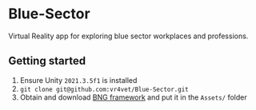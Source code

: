 # Blue-Sector
Virtual Reality app for exploring blue sector workplaces and professions.

## Getting started
1. Ensure Unity `2021.3.5f1` is installed
1. `git clone git@github.com:vr4vet/Blue-Sector.git`
1. Obtain and download [BNG framework](https://assetstore.unity.com/packages/templates/systems/vr-interaction-framework-161066) and put it in the `Assets/` folder